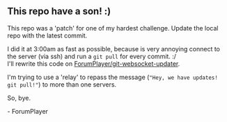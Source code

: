 ## This repo have a son! :)
This repo was a 'patch' for one of my hardest challenge. Update the local repo with the latest commit.

I did it at 3:00am as fast as possible, because is very annoying connect to the server (via ssh) and run a `git pull` for every commit. :/\
I'll rewrite this code on [ForumPlayer/git-websocket-updater](https://github.com/ForumPlayer/git-websocket-updater).

I'm trying to use a 'relay' to repass the message (`"Hey, we have updates! git pull!"`) to more than one servers.

So, bye.

\- ForumPlayer
